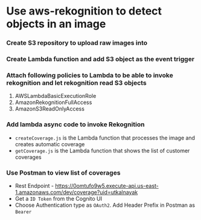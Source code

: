 # Use aws-rekognition to detect objects in an image

### Create S3 repository to upload raw images into


### Create Lambda function and add S3 object as the event trigger


### Attach following policies to Lambda to be able to invoke rekognition and let rekognition read S3 objects
1. AWSLambdaBasicExecutionRole
2. AmazonRekognitionFullAccess
3. AmazonS3ReadOnlyAccess

### Add lambda async code to invoke Rekognition
- `createCoverage.js` is the Lambda function that processes the image and creates automatic coverage
- `getCoverage.js` is the Lambda function that shows the list of customer coverages

### Use Postman to view list of coverages
- Rest Endpoint - https://0omtufo9w5.execute-api.us-east-1.amazonaws.com/dev/coverage?uid=utkalnayak
- Get a `ID Token` from the Cognito UI
- Choose Authentication type as `OAuth2`. Add Header Prefix in Postman as `Bearer`


